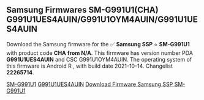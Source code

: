 <h2>Samsung Firmwares SM-G991U1(CHA) G991U1UES4AUIN/G991U1OYM4AUIN/G991U1UES4AUIN</h2>
Download the Samsung firmware for the ✅ <strong>Samsung SSP </strong> ⭐ <strong>SM-G991U1</strong> with product code <strong>CHA</strong> <strong> from N/A</strong>. This firmware has version number PDA <strong>G991U1UES4AUIN</strong> and CSC G991U1OYM4AUIN. The operating system of this firmware is Android R , with build date 2021-10-14. Changelist <strong>22265714</strong>.


[SM-G991U1](https://samfirm.shop/samsung/model/SM-G991U1)
[G991U1UES4AUIN](https://samfirm.shop/samsung/pda/G991U1UES4AUIN)
[Download Firmware Samsung SSP SM-G991U1](https://samfirm.shop/samsung/firmware/464982)
